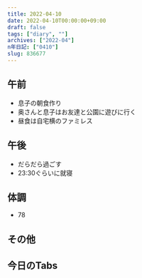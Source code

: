 ```yaml
---
title: 2022-04-10
date: 2022-04-10T00:00:00+09:00
draft: false
tags: ["diary", ""]
archives: ["2022-04"]
n年日記: ["0410"]
slug: 836677
---
```

## 午前
- 息子の朝食作り
- 奥さんと息子はお友達と公園に遊びに行く
- 昼食は自宅横のファミレス
## 午後
- だらだら過ごす
- 23:30ぐらいに就寝
## 体調
- 78
## その他
## 今日のTabs